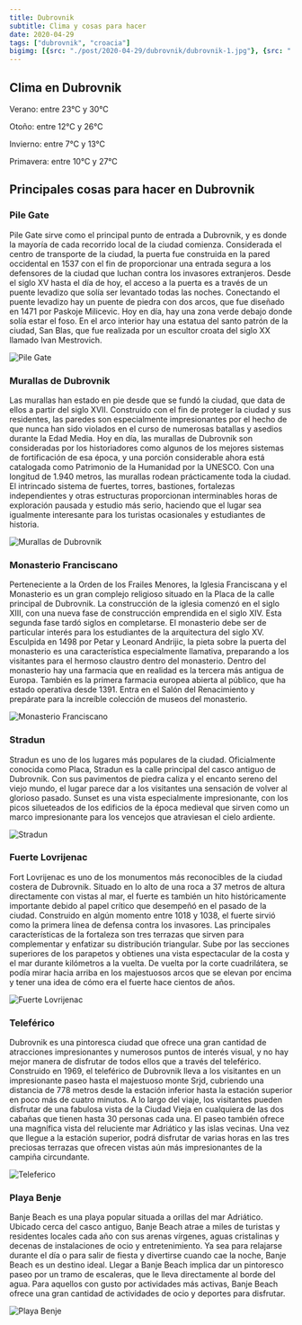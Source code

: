 ```yaml
---
title: Dubrovnik
subtitle: Clima y cosas para hacer
date: 2020-04-29
tags: ["dubrovnik", "croacia"]
bigimg: [{src: "./post/2020-04-29/dubrovnik/dubrovnik-1.jpg"}, {src: "./post/2020-04-29/dubrovnik/dubrovnik-2.jpg"}, {src: "./post/2020-04-29/dubrovnik/dubrovnik-3.jpg"}]
---
```

 
## Clima en Dubrovnik
Verano: entre 23°C y 30°C
 
Otoño: entre 12°C y 26°C
 
Invierno: entre 7°C y 13°C
 
Primavera: entre 10°C y 27°C
 
## Principales cosas para hacer en Dubrovnik
 
### Pile Gate
Pile Gate sirve como el principal punto de entrada a Dubrovnik, y es donde la mayoría de cada recorrido local de la ciudad comienza. Considerada el centro de transporte de la ciudad, la puerta fue construida en la pared occidental en 1537 con el fin de proporcionar una entrada segura a los defensores de la ciudad que luchan contra los invasores extranjeros.   Desde el siglo XV hasta el día de hoy, el acceso a la puerta es a través de un puente levadizo que solía ser levantado todas las noches. Conectando el puente levadizo hay un puente de piedra con dos arcos, que fue diseñado en 1471 por Paskoje Milicevic. Hoy en día, hay una zona verde debajo donde solía estar el foso. En el arco interior hay una estatua del santo patrón de la ciudad, San Blas, que fue realizada por un escultor croata del siglo XX llamado Ivan Mestrovich.
 
![Pile Gate](./dubrovnik-pile-gate.jpg)
 
### Murallas de Dubrovnik
Las murallas han estado en pie desde que se fundó la ciudad, que data de ellos a partir del siglo XVII. Construido con el fin de proteger la ciudad y sus residentes, las paredes son especialmente impresionantes por el hecho de que nunca han sido violados en el curso de numerosas batallas y asedios durante la Edad Media. Hoy en día, las murallas de Dubrovnik son consideradas por los historiadores como algunos de los mejores sistemas de fortificación de esa época, y una porción considerable ahora está catalogada como Patrimonio de la Humanidad por la UNESCO. Con una longitud de 1.940 metros, las murallas rodean prácticamente toda la ciudad. El intrincado sistema de fuertes, torres, bastiones, fortalezas independientes y otras estructuras proporcionan interminables horas de exploración pausada y estudio más serio, haciendo que el lugar sea igualmente interesante para los turistas ocasionales y estudiantes de historia.
 
![Murallas de Dubrovnik](./dubrovnik-murallas.jpg)
 
### Monasterio Franciscano
Perteneciente a la Orden de los Frailes Menores, la Iglesia Franciscana y el Monasterio es un gran complejo religioso situado en la Placa de la calle principal de Dubrovnik. La construcción de la iglesia comenzó en el siglo XIII, con una nueva fase de construcción emprendida en el siglo XIV. Esta segunda fase tardó siglos en completarse. El monasterio debe ser de particular interés para los estudiantes de la arquitectura del siglo XV. Esculpida en 1498 por Petar y Leonard Andrijic, la pieta sobre la puerta del monasterio es una característica especialmente llamativa, preparando a los visitantes para el hermoso claustro dentro del monasterio. Dentro del monasterio hay una farmacia que en realidad es la tercera más antigua de Europa. También es la primera farmacia europea abierta al público, que ha estado operativa desde 1391. Entra en el Salón del Renacimiento y prepárate para la increíble colección de museos del monasterio.
 
 
![Monasterio Franciscano](./dubrovnik-monasterio-franciscano.jpg)
 
### Stradun
Stradun es uno de los lugares más populares de la ciudad. Oficialmente conocida como Placa, Stradun es la calle principal del casco antiguo de Dubrovnik. Con sus pavimentos de piedra caliza y el encanto sereno del viejo mundo, el lugar parece dar a los visitantes una sensación de volver al glorioso pasado. Sunset es una vista especialmente impresionante, con los picos silueteados de los edificios de la época medieval que sirven como un marco impresionante para los vencejos que atraviesan el cielo ardiente.
 
![Stradun](./dubrovnik-stradun.jpg)
 
### Fuerte Lovrijenac
Fort Lovrijenac es uno de los monumentos más reconocibles de la ciudad costera de Dubrovnik. Situado en lo alto de una roca a 37 metros de altura directamente con vistas al mar, el fuerte es también un hito históricamente importante debido al papel crítico que desempeñó en el pasado de la ciudad. Construido en algún momento entre 1018 y 1038, el fuerte sirvió como la primera línea de defensa contra los invasores.   Las principales características de la fortaleza son tres terrazas que sirven para complementar y enfatizar su distribución triangular. Sube por las secciones superiores de los parapetos y obtienes una vista espectacular de la costa y el mar durante kilómetros a la vuelta. De vuelta por la corte cuadrilátera, se podía mirar hacia arriba en los majestuosos arcos que se elevan por encima y tener una idea de cómo era el fuerte hace cientos de años.
 
![Fuerte Lovrijenac](./dubrovnik-fuerte-lovrijenac.jpg)
 
### Teleférico
Dubrovnik es una pintoresca ciudad que ofrece una gran cantidad de atracciones impresionantes y numerosos puntos de interés visual, y no hay mejor manera de disfrutar de todos ellos que a través del teleférico. Construido en 1969, el teleférico de Dubrovnik lleva a los visitantes en un impresionante paseo hasta el majestuoso monte Srjd, cubriendo una distancia de 778 metros desde la estación inferior hasta la estación superior en poco más de cuatro minutos. A lo largo del viaje, los visitantes pueden disfrutar de una fabulosa vista de la Ciudad Vieja en cualquiera de las dos cabañas que tienen hasta 30 personas cada una. El paseo también ofrece una magnífica vista del reluciente mar Adriático y las islas vecinas. Una vez que llegue a la estación superior, podrá disfrutar de varias horas en las tres preciosas terrazas que ofrecen vistas aún más impresionantes de la campiña circundante.
 
![Teleferico](./dubrovnik-teleferico.jpg)


### Playa Benje
Banje Beach es una playa popular situada a orillas del mar Adriático. Ubicado cerca del casco antiguo, Banje Beach atrae a miles de turistas y residentes locales cada año con sus arenas vírgenes, aguas cristalinas y decenas de instalaciones de ocio y entretenimiento. Ya sea para relajarse durante el día o para salir de fiesta y divertirse cuando cae la noche, Banje Beach es un destino ideal. Llegar a Banje Beach implica dar un pintoresco paseo por un tramo de escaleras, que le lleva directamente al borde del agua. Para aquellos con gusto por actividades más activas, Banje Beach ofrece una gran cantidad de actividades de ocio y deportes para disfrutar.
 
![Playa Benje](./dubrovnik-playa-benje.jpg)


